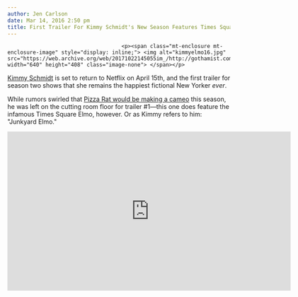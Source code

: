 ```yaml
---
author: Jen Carlson
date: Mar 14, 2016 2:50 pm
title: First Trailer For Kimmy Schmidt's New Season Features Times Square Elmo
---
```


	
										<p><span class="mt-enclosure mt-enclosure-image" style="display: inline;"> <img alt="kimmyelmo16.jpg" src="https://web.archive.org/web/20171022145055im_/http://gothamist.com/attachments/arts_jen/kimmyelmo16.jpg" width="640" height="408" class="image-none"> </span></p>

<p><a href="https://web.archive.org/web/20171022145055/http://gothamist.com/2015/03/06/the_unbreakable_kimmy_schmidt.php">Kimmy Schmidt</a> is set to return to Netflix on April 15th, and the first trailer for season two shows that she remains the happiest fictional New Yorker <em>ever</em>. </p>

<p>While rumors swirled that <a href="https://web.archive.org/web/20171022145055/http://gothamist.com/2015/10/16/like_a_rat_trap_but_for_clicks.php">Pizza Rat would be making a cameo</a> this season, he was left on the cutting room floor for trailer #1&#x2014;this one does feature the infamous Times Square Elmo, however. Or as Kimmy refers to him: &quot;Junkyard Elmo.&quot;</p>

<p><iframe width="640" height="360" src="https://web.archive.org/web/20171022145055if_/https://www.youtube.com/embed/0i4s5LgdmjQ" frameborder="0" allowfullscreen></iframe></p>					
										
									
				